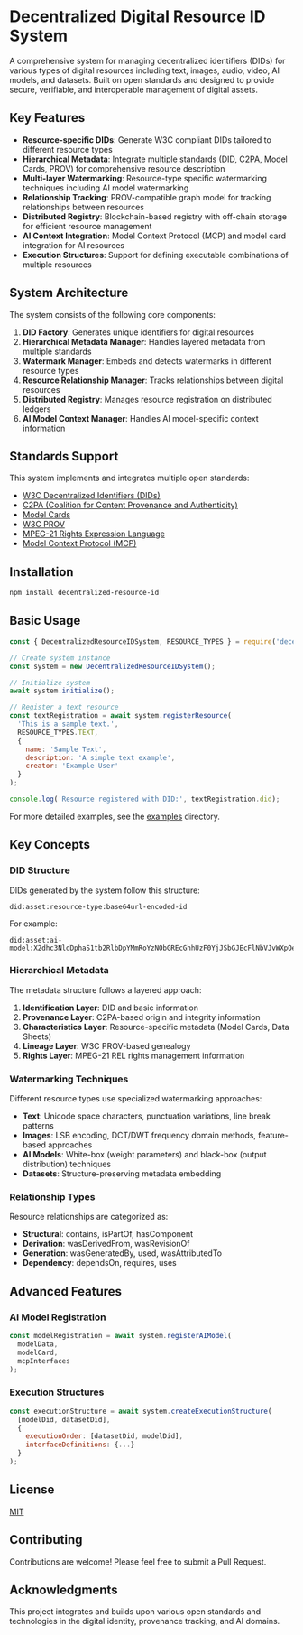 # Decentralized Digital Resource ID System

A comprehensive system for managing decentralized identifiers (DIDs) for various types of digital resources including text, images, audio, video, AI models, and datasets. Built on open standards and designed to provide secure, verifiable, and interoperable management of digital assets.

## Key Features

- **Resource-specific DIDs**: Generate W3C compliant DIDs tailored to different resource types
- **Hierarchical Metadata**: Integrate multiple standards (DID, C2PA, Model Cards, PROV) for comprehensive resource description
- **Multi-layer Watermarking**: Resource-type specific watermarking techniques including AI model watermarking
- **Relationship Tracking**: PROV-compatible graph model for tracking relationships between resources
- **Distributed Registry**: Blockchain-based registry with off-chain storage for efficient resource management
- **AI Context Integration**: Model Context Protocol (MCP) and model card integration for AI resources
- **Execution Structures**: Support for defining executable combinations of multiple resources

## System Architecture

The system consists of the following core components:

1. **DID Factory**: Generates unique identifiers for digital resources
2. **Hierarchical Metadata Manager**: Handles layered metadata from multiple standards
3. **Watermark Manager**: Embeds and detects watermarks in different resource types
4. **Resource Relationship Manager**: Tracks relationships between digital resources
5. **Distributed Registry**: Manages resource registration on distributed ledgers
6. **AI Model Context Manager**: Handles AI model-specific context information

## Standards Support

This system implements and integrates multiple open standards:

- [W3C Decentralized Identifiers (DIDs)](https://www.w3.org/TR/did-core/)
- [C2PA (Coalition for Content Provenance and Authenticity)](https://c2pa.org/)
- [Model Cards](https://modelcards.withgoogle.com/about)
- [W3C PROV](https://www.w3.org/TR/prov-overview/)
- [MPEG-21 Rights Expression Language](https://mpeg.chiariglione.org/standards/mpeg-21/rights-expression-language)
- [Model Context Protocol (MCP)](https://github.com/anthropics/model-context-protocol)

## Installation

```bash
npm install decentralized-resource-id
```

## Basic Usage

```javascript
const { DecentralizedResourceIDSystem, RESOURCE_TYPES } = require('decentralized-resource-id');

// Create system instance
const system = new DecentralizedResourceIDSystem();

// Initialize system
await system.initialize();

// Register a text resource
const textRegistration = await system.registerResource(
  'This is a sample text.',
  RESOURCE_TYPES.TEXT,
  {
    name: 'Sample Text',
    description: 'A simple text example',
    creator: 'Example User'
  }
);

console.log('Resource registered with DID:', textRegistration.did);
```

For more detailed examples, see the [examples](./examples) directory.

## Key Concepts

### DID Structure

DIDs generated by the system follow this structure:

```
did:asset:resource-type:base64url-encoded-id
```

For example:
```
did:asset:ai-model:X2dhc3NldDphaS1tb2RlbDpYMmRoYzNObGREcGhhUzF0YjJSbGJEcFlNbVJvWXpOellYTnpaWFE2
```

### Hierarchical Metadata

The metadata structure follows a layered approach:

1. **Identification Layer**: DID and basic information
2. **Provenance Layer**: C2PA-based origin and integrity information
3. **Characteristics Layer**: Resource-specific metadata (Model Cards, Data Sheets)
4. **Lineage Layer**: W3C PROV-based genealogy
5. **Rights Layer**: MPEG-21 REL rights management information

### Watermarking Techniques

Different resource types use specialized watermarking approaches:

- **Text**: Unicode space characters, punctuation variations, line break patterns
- **Images**: LSB encoding, DCT/DWT frequency domain methods, feature-based approaches
- **AI Models**: White-box (weight parameters) and black-box (output distribution) techniques
- **Datasets**: Structure-preserving metadata embedding

### Relationship Types

Resource relationships are categorized as:

- **Structural**: contains, isPartOf, hasComponent
- **Derivation**: wasDerivedFrom, wasRevisionOf
- **Generation**: wasGeneratedBy, used, wasAttributedTo
- **Dependency**: dependsOn, requires, uses

## Advanced Features

### AI Model Registration

```javascript
const modelRegistration = await system.registerAIModel(
  modelData,
  modelCard,
  mcpInterfaces
);
```

### Execution Structures

```javascript
const executionStructure = await system.createExecutionStructure(
  [modelDid, datasetDid],
  {
    executionOrder: [datasetDid, modelDid],
    interfaceDefinitions: {...}
  }
);
```

## License

[MIT](LICENSE)

## Contributing

Contributions are welcome! Please feel free to submit a Pull Request.

## Acknowledgments

This project integrates and builds upon various open standards and technologies in the digital identity, provenance tracking, and AI domains.
